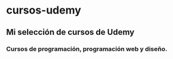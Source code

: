 # cursos-udemy
## Mi selección de cursos de Udemy
### Cursos de programación, programación web y diseño.